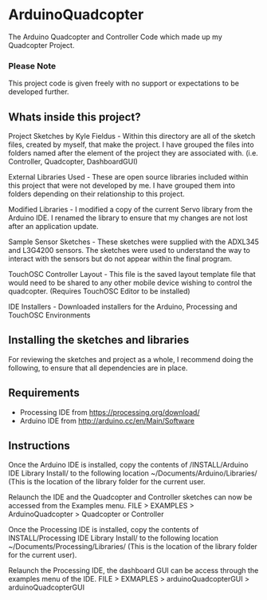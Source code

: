 # ArduinoQuadcopter
The Arduino Quadcopter and Controller Code which made up my Quadcopter Project. 

### **Please Note**
This project code is given freely with no support or expectations to be developed further.

## Whats inside this project?
Project Sketches by Kyle Fieldus - Within this directory are all of the sketch files, created by myself, that make the project. I have grouped the files into folders named after the element of the project they are associated with. (i.e. Controller, Quadcopter, DashboardGUI)

External Libraries Used - These are open source libraries included within this project that were not developed by me. I have grouped them into folders depending on their relationship to this project.

Modified Libraries - I modified a copy of the current Servo library from the Arduino IDE. I renamed the
library to ensure that my changes are not lost after an application update.

Sample Sensor Sketches - These sketches were supplied with the ADXL345 and L3G4200 sensors. The sketches were used to understand the way to interact with the sensors but do not appear within the final program.

TouchOSC Controller Layout - This file is the saved layout template file that would need to be shared to any other mobile device wishing to control the quadcopter. (Requires TouchOSC Editor to be installed)

IDE Installers - Downloaded installers for the Arduino, Processing and TouchOSC Environments

## Installing the sketches and libraries
For reviewing the sketches and project as a whole, I recommend doing the following, to ensure that all dependencies are in place.

## Requirements
- Processing IDE from https://processing.org/download/ 
- Arduino IDE from http://arduino.cc/en/Main/Software 

## Instructions
Once the Arduino IDE is installed, copy the contents of <DISK>/INSTALL/Arduino IDE Library Install/ to the following location ~/Documents/Arduino/Libraries/ (This is the location of the library folder for the current user.

Relaunch the IDE and the Quadcopter and Controller sketches can now be accessed from the Examples menu.
FILE > EXAMPLES > ArduinoQuadcopter > Quadcopter or Controller

Once the Processing IDE is installed, copy the contents of <DISK>INSTALL/Processing IDE Library Install/ to the following location ~/Documents/Processing/Libraries/ (This is the location of the library folder for the current user).

Relaunch the Processing IDE, the dashboard GUI can be access through the examples menu of the IDE.
FILE > EXMAPLES > arduinoQuadcopterGUI > arduinoQuadcopterGUI


